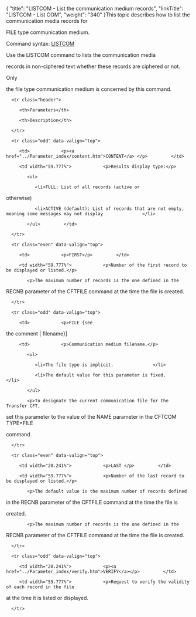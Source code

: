 {
    "title": "LISTCOM - List the communication medium records",
    "linkTitle": "LISTCOM - List COM",
    "weight": "340"
}This topic describes how to list the communication media records for
FILE type communication medium.

Command syntax: [LISTCOM](../../command_summary)

Use the LISTCOM command to lists the communication media
records in non-ciphered text whether these records are ciphered or not.

Only
the file type communication medium is concerned by this command.

<table data-cellspacing="0" width="90%">
   <thead>
      <tr class="header">
         <th>Parameters</th>
         <th>Description</th>
      </tr>
   </thead>
   <tbody>
      <tr class="odd" data-valign="top">
         <td>            <p><a href="../Parameter_index/content.htm">CONTENT</a> </p>         </td>
         <td width="59.777%">            <p>Results display type:</p>
            <ul>
               <li>FULL: List of all records (active or
otherwise)               </li>
               <li>ACTIVE (default): List of records that are not empty, meaning some messages may not display               </li>
            </ul>         </td>
      </tr>
      <tr class="even" data-valign="top">
         <td>            <p>FIRST</p>         </td>
         <td width="59.777%">            <p>Number of the first record to be displayed or listed.</p>
            <p>The maximum number of records is the one defined in the
RECNB parameter of the CFTFILE command at the time the file is created.</p>         </td>
      </tr>
      <tr class="odd" data-valign="top">
         <td>            <p>FILE {see
the comment | filename}]</p>         </td>
         <td>            <p>Communication medium filename.</p>
            <ul>
               <li>The file type is implicit.               </li>
               <li>The default value for this parameter is fixed.               </li>
            </ul>
            <p>To designate the current communication file for the Transfer CFT,
set this parameter to the value of the NAME parameter in the CFTCOM TYPE=FILE
command.</p>         </td>
      </tr>
      <tr class="even" data-valign="top">
         <td width="20.241%">            <p>LAST </p>         </td>
         <td width="59.777%">            <p>Number of the last record to be displayed or listed.</p>
            <p>The default value is the maximum number of records defined
in the RECNB parameter of the CFTFILE command at the time the file is
created.</p>
            <p>The maximum number of records is the one defined in the
RECNB parameter of the CFTFILE command at the time the file is created.</p>         </td>
      </tr>
      <tr class="odd" data-valign="top">
         <td width="20.241%">            <p><a href="../Parameter_index/verify.htm">VERIFY</a></p>         </td>
         <td width="59.777%">            <p>Request to verify the validity of each record in the file
at the time it is listed or displayed.</p>         </td>
      </tr>
   </tbody>
</table>
